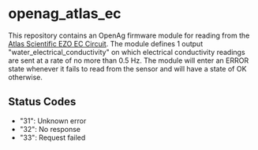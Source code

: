 openag\_atlas\_ec
=================

This repository contains an OpenAg firmware module for reading from the [Atlas
Scientific EZO EC
Circuit](http://www.atlas-scientific.com/product_pages/kits/ec_k1_0_kit.html).
The module defines 1 output "water\_electrical\_conductivity" on which
electrical conductivity readings are sent at a rate of no more than 0.5 Hz. The
module will enter an ERROR state whenever it fails to read from the sensor and
will have a state of OK otherwise.

Status Codes
------------

- "31": Unknown error
- "32": No response
- "33": Request failed